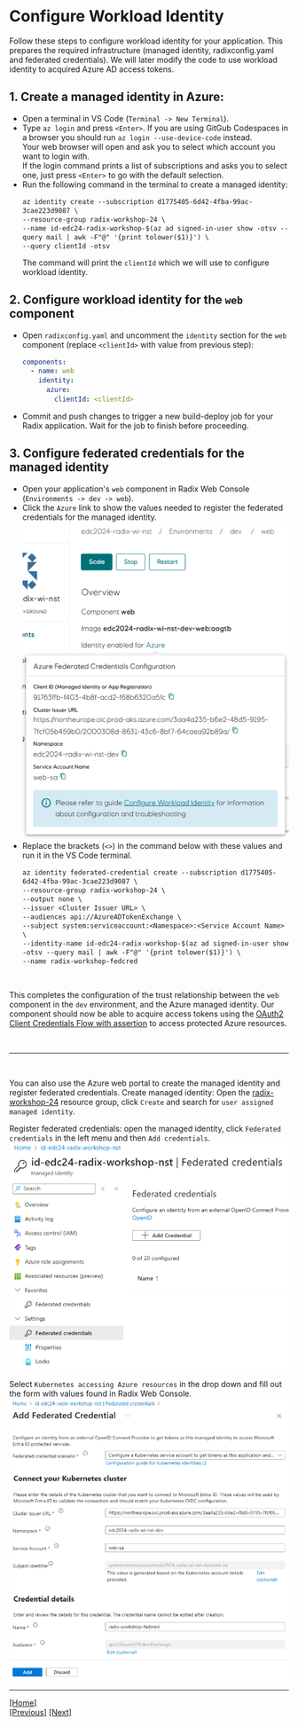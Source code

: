 # Configure Workload Identity

Follow these steps to configure workload identity for your application. This prepares the required infrastructure (managed identity, radixconfig.yaml and federated credentials). We will later modify the code to use workload identity to acquired Azure AD access tokens.



## 1. Create a managed identity in Azure:

- Open a terminal in VS Code (`Terminal -> New Terminal`).
- Type `az login` and press `<Enter>`. If you are using GitGub Codespaces in a browser you should run `az login --use-device-code` instead.  
  Your web browser will open and ask you to select which account you want to login with.  
  If the login command prints a list of subscriptions and asks you to select one, just press `<Enter>` to go with the default selection.
- Run the following command in the terminal to create a managed identity:
  ```
  az identity create --subscription d1775405-6d42-4fba-99ac-3cae223d9087 \
  --resource-group radix-workshop-24 \
  --name id-edc24-radix-workshop-$(az ad signed-in-user show -otsv --query mail | awk -F"@" '{print tolower($1)}') \
  --query clientId -otsv
  ```
  The command will print the `clientId` which we will use to configure workload identity.

## 2. Configure workload identity for the `web` component

- Open `radixconfig.yaml` and uncomment the `identity` section for the `web` component (replace `<clientId>` with value from previous step):
  ```yaml
  components:
    - name: web
      identity:
        azure:
          clientId: <clientId>
  ```
- Commit and push changes to trigger a new build-deploy job for your Radix application. Wait for the job to finish before proceeding.

## 3. Configure federated credentials for the managed identity

- Open your application's `web` component in Radix Web Console (`Environments -> dev -> web`).
- Click the `Azure` link to show the values needed to register the federated credentials for the managed identity.  
![federated-creds-values](radix-federated-cred-values.png)
- Replace the brackets (`<>`) in the command below with these values and run it in the VS Code terminal.
  ```
  az identity federated-credential create --subscription d1775405-6d42-4fba-99ac-3cae223d9087 \
  --resource-group radix-workshop-24 \
  --output none \
  --issuer <Cluster Issuer URL> \
  --audiences api://AzureADTokenExchange \
  --subject system:serviceaccount:<Namespace>:<Service Account Name> \
  --identity-name id-edc24-radix-workshop-$(az ad signed-in-user show -otsv --query mail | awk -F"@" '{print tolower($1)}') \
  --name radix-workshop-fedcred
  ```

<br/>

This completes the configuration of the trust relationship between the `web` component in the `dev` environment, and the Azure managed identity. Our component should now be able to acquire access tokens using the [OAuth2 Client Credentials Flow with assertion](https://learn.microsoft.com/en-us/azure/active-directory/develop/v2-oauth2-client-creds-grant-flow#third-case-access-token-request-with-a-federated-credential) to access protected Azure resources.

</br>

---

</br>

You can also use the Azure web portal to create the managed identity and register federated credentials.
Create managed identity: Open the [radix-workshop-24](https://portal.azure.com/#@StatoilSRM.onmicrosoft.com/resource/subscriptions/d1775405-6d42-4fba-99ac-3cae223d9087/resourcegroups/radix-workshop-24/overview) resource group, click `Create` and search for `user assigned managed identity`.

Register federated credentials: open the managed identity, click `Federated credentials` in the left menu and then `Add credentials`.  
![Add Federated creds](azure-add-federatet.png)

Select `Kubernetes accessing Azure resources` in the drop down and fill out the form with values found in Radix Web Console.  
![Federated creds form](federated-creds-form.png)

---

[[Home]](../readme.md)  
[[Previous]](configure_radix_application.md) [[Next]](configure-azure-sql.md)